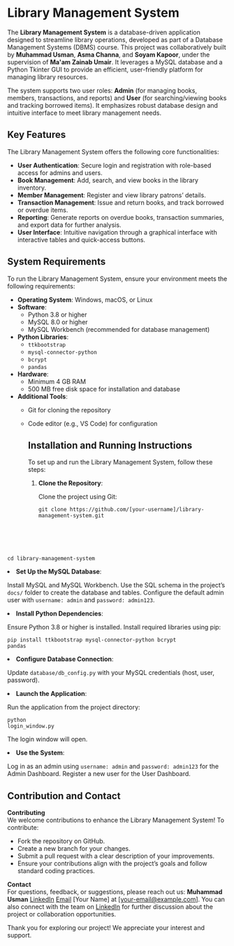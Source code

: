 # Library Management System

The **Library Management System** is a database-driven application designed to streamline library operations, developed as part of a Database Management Systems (DBMS) course. This project was collaboratively built by **Muhammad Usman**, **Asma Channa**, and **Soyam Kapoor**, under the supervision of **Ma'am Zainab Umair**. It leverages a MySQL database and a Python Tkinter GUI to provide an efficient, user-friendly platform for managing library resources.

The system supports two user roles: **Admin** (for managing books, members, transactions, and reports) and **User** (for searching/viewing books and tracking borrowed items). It emphasizes robust database design and intuitive interface to meet library management needs.

## Key Features

The Library Management System offers the following core functionalities:

- **User Authentication**: Secure login and registration with role-based access for admins and users.
- **Book Management**: Add, search, and view books in the library inventory.
- **Member Management**: Register and view library patrons’ details.
- **Transaction Management**: Issue and return books, and track borrowed or overdue items.
- **Reporting**: Generate reports on overdue books, transaction summaries, and export data for further analysis.
- **User Interface**: Intuitive navigation through a graphical interface with interactive tables and quick-access buttons.


## System Requirements

To run the Library Management System, ensure your environment meets the following requirements:

- **Operating System**: Windows, macOS, or Linux
- **Software**:
  - Python 3.8 or higher
  - MySQL 8.0 or higher
  - MySQL Workbench (recommended for database management)
- **Python Libraries**:
  - `ttkbootstrap`
  - `mysql-connector-python`
  - `bcrypt`
  - `pandas`
- **Hardware**:
  - Minimum 4 GB RAM
  - 500 MB free disk space for installation and database
- **Additional Tools**:
  - Git for cloning the repository
  - Code editor (e.g., VS Code) for configuration



    <h2>Installation and Running Instructions</h2>
    <p>To set up and run the Library Management System, follow these steps:</p>
    <ol>
        <li><strong>Clone the Repository</strong>:
            <p>Clone the project using Git:</p>
            <pre><code>git clone https://github.com/[your-username]/library-management-system.git
cd library-management-system</code></pre>
        </li>
        <li><strong>Set Up the MySQL Database</strong>:
            <p>Install MySQL and MySQL Workbench. Use the SQL schema in the project’s <code>docs/</code> folder to create the database and tables. Configure the default admin user with <code>username: admin</code> and <code>password: admin123</code>.</p>
        </li>
        <li><strong>Install Python Dependencies</strong>:
            <p>Ensure Python 3.8 or higher is installed. Install required libraries using pip:</p>
            <pre><code>pip install ttkbootstrap mysql-connector-python bcrypt pandas</code></pre>
        </li>
        <li><strong>Configure Database Connection</strong>:
            <p>Update <code>database/db_config.py</code> with your MySQL credentials (host, user, password).</p>
        </li>
        <li><strong>Launch the Application</strong>:
            <p>Run the application from the project directory:</p>
            <pre><code>python login_window.py</code></pre>
            <p>The login window will open.</p>
        </li>
        <li><strong>Use the System</strong>:
            <p>Log in as an admin using <code>username: admin</code> and <code>password: admin123</code> for the Admin Dashboard. Register a new user for the User Dashboard.</p>
        </li>
    </ol>



## Contribution and Contact

**Contributing**  
We welcome contributions to enhance the Library Management System! To contribute:
- Fork the repository on GitHub.
- Create a new branch for your changes.
- Submit a pull request with a clear description of your improvements.
- Ensure your contributions align with the project’s goals and follow standard coding practices.

**Contact**  
For questions, feedback, or suggestions, please reach out us:
**Muhammad Usman**
[LinkedIn](www.linkedin.com/in/muhammad-usman-018535253)
[Email](muhammadusman.becsef22@iba-suk.edu.pk)
[Your Name] at [your-email@example.com]. You can also connect with the team on [LinkedIn](#) for further discussion about the project or collaboration opportunities.

Thank you for exploring our project! We appreciate your interest and support.
